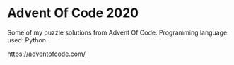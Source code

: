 # Advent Of Code 2020

Some of my puzzle solutions from Advent Of Code. 
Programming language used: Python.

https://adventofcode.com/
